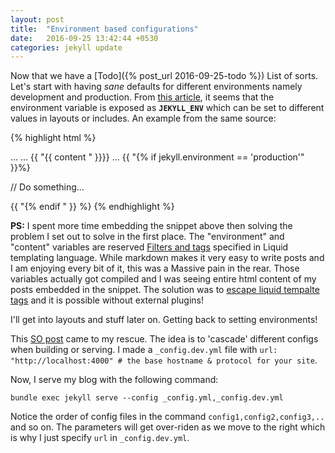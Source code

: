 ```yaml
---
layout: post
title:  "Environment based configurations"
date:   2016-09-25 13:42:44 +0530
categories: jekyll update
---
```

Now that we have a [Todo]({% post_url 2016-09-25-todo %}) List of sorts. Let's start with having *sane* defaults for different environments namely development and production. From [this article](http://www.csinaction.com/2015/02/07/environments-in-jekyll-aka-jekyll_env/), it seems that the environment variable is exposed as **`JEKYLL_ENV`** which can be set to different values in layouts or includes. An example from the same source:

{% highlight html %}
<!DOCTYPE html>
<html>
  <head>
    ...
  </head>
  <body>
    ...
   {{ "{{ content " }}}}
    ...
    {{ "{% if jekyll.environment == 'production'" }}%}
      <p>
        // Do something...
      </p>
    {{ "{% endif " }} %}
  </body>
</html>
{% endhighlight %}

**PS:** I spent more time embedding the snippet above then solving the problem I set out to solve in the first place. The "environment" and "content" variables are reserved [Filters and tags](https://jekyllrb.com/docs/templates/) specified in Liquid templating language. While markdown makes it very easy to write posts and I am enjoying every bit of it, this was a Massive pain in the rear. Those variables actually got compiled and I was seeing entire html content of my posts embedded in the snippet. The solution was to [escape liquid tempalte tags](http://stackoverflow.com/questions/3426182/how-to-escape-liquid-template-tags) and it is possible without external plugins!

I'll get into layouts and stuff later on. Getting back to setting environments!

This [SO post](http://stackoverflow.com/a/27400343/1083314) came to my rescue. The idea is to 'cascade' different configs when building or serving. I made a `_config.dev.yml` file with `url: "http://localhost:4000" # the base hostname & protocol for your site`.

Now, I serve my blog with the following command:

`bundle exec jekyll serve --config _config.yml,_config.dev.yml`

Notice the order of config files in the command `config1,config2,config3,..` and so on. The parameters will get over-riden as we move to the right which is why I just specify `url` in `_config.dev.yml`.